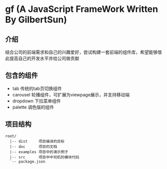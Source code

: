 gf (A JavaScript FrameWork Written By GilbertSun)
====

## 介绍

结合公司的前端需求和自己的兴趣爱好，尝试构建一套前端的组件库，希望能够借此提高自己的开发水平并给公司做贡献

## 包含的组件

* tab 传统的tab页切换组件
* carousel 轮播组件，可扩展为viewpage展示，并支持移动端
* dropdown 下拉菜单组件
* palette 调色版的组件

## 项目结构

```
root/
  |-- dist     项目编译的目标
  |-- doc      项目的文档
  |-- examples 项目中的演示例子
  |-- src      项目中中司机的模块代码
  `-- package.json
```
